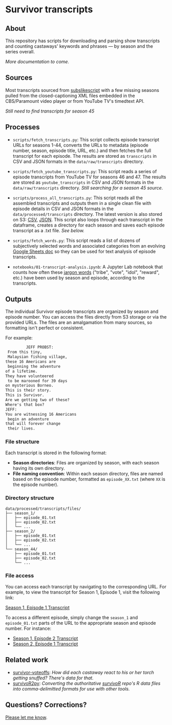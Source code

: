 # Survivor transcripts

## About

This repository has scripts for downloading and parsing show transcripts and counting castaways' keywords and phrases — by season and the series overall. 

*More documentation to come.* 

## Sources

Most transcripts sourced from [subslikescript](https://subslikescript.com/series/Survivor-239195) with a few missing seasons pulled from the closed-captioning XML files embedded in the CBS/Paramount video player or from YouTube TV's timedtext API. 

*Still need to find transcripts for season 45*

## Processes

- `scripts/fetch_transcripts.py`: This script collects episode transcript URLs for seasons 1-44, converts the URLs to metadata (episode number, season, episode title, URL, etc.) and then fetches the full transcript for each episode. The results are stored as `transcripts` in CSV and JSON formats in the `data/raw/transcripts` directory.

- `scripts/fetch_youtube_transcripts.py`: This script reads a series of episode transcripts from YouTube TV for seasons 46 and 47. The results are stored as `youtube_transcripts` in CSV and JSON formats in the `data/raw/transcripts` directory. *Still searching for a season 45 source*.

- `scripts/process_all_transcripts.py`: This script reads all the assembled transcripts and outputs them in a single clean file with episode details in CSV and JSON formats in the `data/processed/transcripts` directory. The latest version is also stored on S3: [CSV](https://stilesdata.com/survivor/transcripts/transcripts.csv), [JSON](https://stilesdata.com/survivor/transcripts/transcripts.json). This script also loops through each transcript in the dataframe, creates a directory for each season and saves each episode transcript as a .txt file. *See below.*

- `scripts/fetch_words.py`: This script reads a list of dozens of subjectively selected words and associated categories from an evolving [Google Sheets doc](https://docs.google.com/spreadsheets/d/1owUkwauJE24EkMUmVyDl7CbnumOygGfC6BufG7Vspd8/edit?gid=0#gid=0) so they can be used for text analysis of episode transcripts.

- `notebooks/01-transcript-analysis.ipynb`: A Jupyter Lab notebook that counts how often these [jargon words](https://docs.google.com/spreadsheets/d/1owUkwauJE24EkMUmVyDl7CbnumOygGfC6BufG7Vspd8/edit?gid=0#gid=0) ("tribe", "vote", "idol", "reward", etc.) have been used by season and episode, according to the transcripts.

## Outputs

The individual Survivor episode transcripts are organized by season and episode number. You can access the files directly from S3 storage or via the provided URLs. The files are an amalgamation from many sources, so formatting isn't perfect or consistent. 

For example:  

```txt
         JEFF PROBST: 
 From this tiny, 
 Malaysian fishing village, 
these 16 Americans are 
 beginning the adventure 
of a lifetime. 
They have volunteered 
 to be marooned for 39 days 
on mysterious Borneo. 
This is their story. 
This is Survivor. 
Are we getting two of these? 
Where's that box? 
JEFF: 
You are witnessing 16 Americans 
 begin an adventure 
that will forever change 
 their lives. 
```

### File structure

Each transcript is stored in the following format:

- **Season directories**: Files are organized by season, with each season having its own directory.
- **File naming convention**: Within each season directory, files are named based on the episode number, formatted as `episode_XX.txt` (where `XX` is the episode number).

### Directory structure

```
data/processed/transcripts/files/
├── season_1/
│   ├── episode_01.txt
│   ├── episode_02.txt
│   └── ...
├── season_2/
│   ├── episode_01.txt
│   ├── episode_02.txt
│   └── ...
└── season_44/
    ├── episode_01.txt
    ├── episode_02.txt
    └── ...
```

### File access

You can access each transcript by navigating to the corresponding URL. For example, to view the transcript for Season 1, Episode 1, visit the following link:

[Season 1, Episode 1 Transcript](https://stilesdata.com/survivor/transcripts/files/season_1/episode_01.txt)

To access a different episode, simply change the `season_1` and `episode_01.txt` parts of the URL to the appropriate season and episode number. For instance:

- [Season 1, Episode 2 Transcript](https://stilesdata.com/survivor/transcripts/files/season_1/episode_02.txt)
- [Season 2, Episode 1 Transcript](https://stilesdata.com/survivor/transcripts/files/season_2/episode_01.txt)

## Related work
- [survivor-voteoffs](https://github.com/stiles/survivor-voteoffs): *How did each castaway react to his or her torch getting snuffed? There's data for that.*
- [survivoR2py](https://github.com/stiles/survivoR2py): *Converting the authoritative [survivoR](https://github.com/doehm/survivoR) repo's R data files into comma-delimitted formats for use with other tools.*

## Questions? Corrections? 

[Please let me know](mailto:mattstiles@gmail.com).